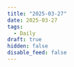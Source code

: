 ```yaml
---
title: "2025-03-27"
date: 2025-03-27
tags:
  - Daily
draft: true
hidden: false
disable_feed: false
---
```


